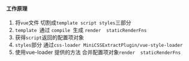 #### 工作原理

1. 将`vue`文件 切割成`template script styles`三部分
2. `template `通过 `compile `生成 `render  staticRenderFns`
3. 获得`script`返回的配置项对象
4. `styles`部分 通过`css-loader MiniCSSExtractPlugin/vue-style-loader`
5. 使用vue-loader 提供的方法 合并配置项对象` render  staticRenderFns `

